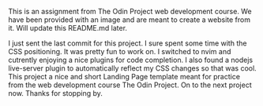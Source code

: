 This is an assignment from The Odin Project web development course. We have been provided with an image and are meant to create a website from it. Will update this README.md later.

I just sent the last commit for this project. I sure spent some time with the CSS positioning. It was pretty fun to work on. I switched to nvim and cutrently enjoying a nice plugins for code completion. I also found a nodejs live-server plugin to automatically reflect my CSS changes so that was cool. 
This project a nice and short Landing Page template meant for practice from the web development course The Odin Project. 
On to the next project now. Thanks for stopping by.  

